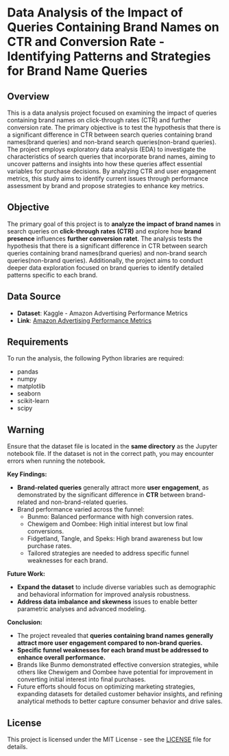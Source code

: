 # Data Analysis of the Impact of Queries Containing Brand Names on CTR and Conversion Rate - Identifying Patterns and Strategies for Brand Name Queries

## Overview
This is a data analysis project focused on examining the impact of queries containing brand names on click-through rates (CTR) and further conversion rate. The primary objective is to test the hypothesis that there is a significant difference in CTR between search queries containing brand names(brand queries) and non-brand search queries(non-brand queries).
The project employs exploratory data analysis (EDA) to investigate the characteristics of search queries that incorporate brand names, aiming to uncover patterns and insights into how these queries affect essential variables for purchase decisions. By analyzing CTR and user engagement metrics, this study aims to identify current issues through performance assessment by brand and propose strategies to enhance key metrics.

## Objective
The primary goal of this project is to **analyze the impact of brand names** in search queries on **click-through rates (CTR)** and explore how **brand presence** influences **further conversion ratet**. The analysis tests the hypothesis that there is a significant difference in CTR between search queries containing brand names(brand queries) and non-brand search queries(non-brand queries). Additionally, the project aims to conduct deeper data exploration focused on brand queries to identify detailed patterns specific to each brand.

## Data Source
- **Dataset**: Kaggle - Amazon Advertising Performance Metrics
- **Link**: [Amazon Advertising Performance Metrics](https://www.kaggle.com/datasets/mayuriawati/amazon-advertising-performance-metrics/data)


## Requirements
To run the analysis, the following Python libraries are required:

- pandas
- numpy
- matplotlib
- seaborn
- scikit-learn
- scipy

## Warning
Ensure that the dataset file is located in the **same directory** as the Jupyter notebook file. If the dataset is not in the correct path, you may encounter errors when running the notebook.

**Key Findings:**
- **Brand-related queries** generally attract more **user engagement**, as demonstrated by the significant difference in **CTR** between brand-related and non-brand-related queries.
- Brand performance varied across the funnel:
  - Bunmo: Balanced performance with high conversion rates.
  - Chewigem and Oombee: High initial interest but low final conversions.
  - Fidgetland, Tangle, and Speks: High brand awareness but low purchase rates.
  - Tailored strategies are needed to address specific funnel weaknesses for each brand.

**Future Work:**
- **Expand the dataset** to include diverse variables such as demographic and behavioral information for improved analysis robustness.
- **Address data imbalance and skewness** issues to enable better parametric analyses and advanced modeling.

**Conclusion:**
- The project revealed that **queries containing brand names generally attract more user engagement compared to non-brand queries.**
- **Specific funnel weaknesses for each brand must be addressed to enhance overall performance.**
- Brands like Bunmo demonstrated effective conversion strategies, while others like Chewigem and Oombee have potential for improvement in converting initial interest into final purchases.
- Future efforts should focus on optimizing marketing strategies, expanding datasets for detailed customer behavior insights, and refining analytical methods to better capture consumer behavior and drive sales.

## License
This project is licensed under the MIT License - see the [LICENSE](LICENSE) file for details.
